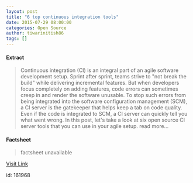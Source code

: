 ```yaml
---
layout: post
title: "6 top continuous integration tools"
date: 2015-07-29 08:00:00
categories: Open Source
author: tiwarinitish86
tags: []
---
```



#### Extract
>Continuous integration (CI) is an integral part of an agile software development setup. Sprint after sprint, teams strive to "not break the build" while delivering incremental features. But when developers focus completely on adding features, code errors can sometimes creep in and render the software unusable. To stop such errors from being integrated into the software configuration management (SCM), a CI server is the gatekeeper that helps keep a tab on code quality. Even if the code is integrated to SCM, a CI server can quickly tell you what went wrong. In this post, let's take a look at six open source CI server tools that you can use in your agile setup. read more...

#### Factsheet
>factsheet unavailable

[Visit Link](http://opensource.com/business/15/7/six-continuous-integration-tools)

id:  161968


